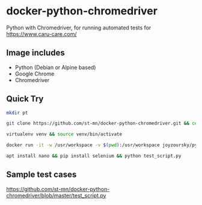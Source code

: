 # docker-python-chromedriver

Python with Chromedriver, for running automated tests for https://www.caru-care.com/

## Image includes
 - Python (Debian or Alpine based)
 - Google Chrome
 - Chromedriver

## Quick Try

```bash
mkdir pt
```
```bash
git clone https://github.com/st-mn/docker-python-chromedriver.git && cd docker-python-chromedriver
```
```bash
virtualenv venv && source venv/bin/activate
```
```bash
docker run -it -w /usr/workspace -v $(pwd):/usr/workspace joyzoursky/python-chromedriver:latest bash
```
```bash
apt install nano && pip install selenium && python test_script.py
```

## Sample test cases

https://github.com/st-mn/docker-python-chromedriver/blob/master/test_script.py 



